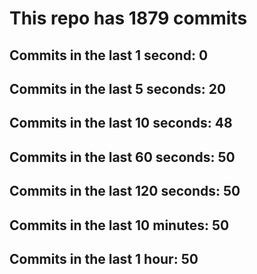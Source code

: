 # This repo has 1879 commits

## Commits in the last 1 second: 0
## Commits in the last 5 seconds: 20
## Commits in the last 10 seconds: 48
## Commits in the last 60 seconds: 50
## Commits in the last 120 seconds: 50
## Commits in the last 10 minutes: 50
## Commits in the last 1 hour: 50
